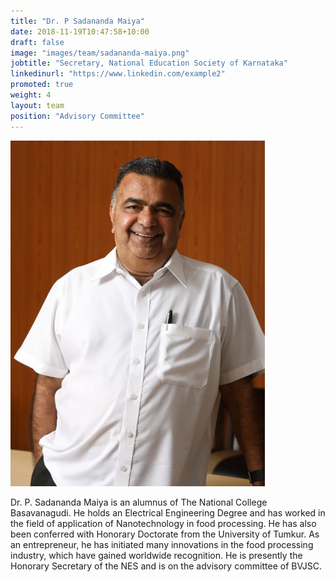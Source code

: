 ```yaml
---
title: "Dr. P Sadananda Maiya"
date: 2018-11-19T10:47:58+10:00
draft: false
image: "images/team/sadananda-maiya.png"
jobtitle: "Secretary, National Education Society of Karnataka"
linkedinurl: "https://www.linkedin.com/example2"
promoted: true
weight: 4
layout: team
position: "Advisory Committee"
---
```


![Dr. P Sadananda Maiya photo](/images/team/sadananda-maiya.png "Dr. P Sadananda Maiya")

Dr. P. Sadananda Maiya is an alumnus of The National College Basavanagudi. He holds an Electrical Engineering Degree and has worked in the field of application of Nanotechnology in food processing. He has also been conferred with Honorary Doctorate from the University of Tumkur. As an entrepreneur, he has initiated many innovations in the food processing industry, which have gained worldwide recognition. He is presently the Honorary Secretary of the NES and is on the advisory committee of BVJSC.
